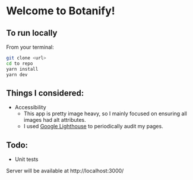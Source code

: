 # Welcome to Botanify!

## To run locally

From your terminal:

```sh
git clone <url>
cd to repo
yarn install
yarn dev
```

## Things I considered:

- Accessibility
  - This app is pretty image heavy, so I mainly focused on ensuring all images had alt attributes.
  - I used [Google Lighthouse](https://developer.chrome.com/docs/lighthouse) to periodically audit my pages.

## Todo:

- Unit tests

Server will be available at http://localhost:3000/
